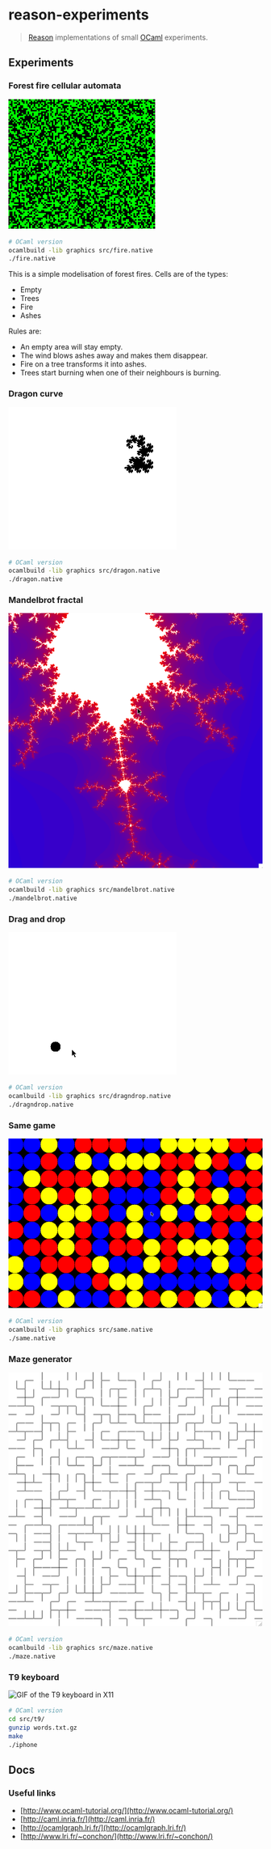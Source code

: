 # reason-experiments

> [Reason](https://facebook.github.io/reason/) implementations of small [OCaml](https://ocaml.org) experiments.

## Experiments

### Forest fire cellular automata

![GIF of the forest fire in X11](docs/ocaml-fire.gif)

```sh
# OCaml version
ocamlbuild -lib graphics src/fire.native
./fire.native
```

This is a simple modelisation of forest fires. Cells are of the types:

- Empty
- Trees
- Fire
- Ashes

Rules are:

- An empty area will stay empty.
- The wind blows ashes away and makes them disappear.
- Fire on a tree transforms it into ashes.
- Trees start burning when one of their neighbours is burning.

### Dragon curve

![GIF of the dragon curve in X11](docs/ocaml-dragon.gif)

```sh
# OCaml version
ocamlbuild -lib graphics src/dragon.native
./dragon.native
```

### Mandelbrot fractal

![GIF of the mandelbrot fractal in X11](docs/ocaml-mandelbrot.gif)

```sh
# OCaml version
ocamlbuild -lib graphics src/mandelbrot.native
./mandelbrot.native
```

### Drag and drop

![GIF of the drag and drop in X11](docs/ocaml-dragndrop.gif)

```sh
# OCaml version
ocamlbuild -lib graphics src/dragndrop.native
./dragndrop.native
```

### Same game

![GIF of the same game in X11](docs/ocaml-same.gif)

```sh
# OCaml version
ocamlbuild -lib graphics src/same.native
./same.native
```

### Maze generator

![Screenshot of the maze generator in X11](docs/ocaml-maze.png)

```sh
# OCaml version
ocamlbuild -lib graphics src/maze.native
./maze.native
```

### T9 keyboard

![GIF of the T9 keyboard in X11](docs/ocaml-t9.png)

```sh
# OCaml version
cd src/t9/
gunzip words.txt.gz
make
./iphone
```

## Docs

### Useful links

- [http://www.ocaml-tutorial.org/](http://www.ocaml-tutorial.org/)
- [http://caml.inria.fr/](http://caml.inria.fr/)
- [http://ocamlgraph.lri.fr/](http://ocamlgraph.lri.fr/)
- [http://www.lri.fr/~conchon/](http://www.lri.fr/~conchon/)
